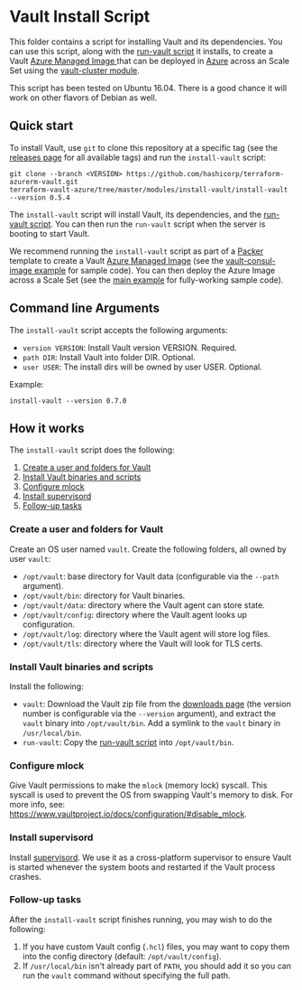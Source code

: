 # Vault Install Script

This folder contains a script for installing Vault and its dependencies. You can use this script, along with the
[run-vault script](https://github.com/hashicorp/terraform-azurerm-vault/tree/master/modules/run-vault) it installs, to create a Vault [Azure Managed Image 
](https://docs.microsoft.com/en-us/azure/virtual-machines/linux/build-image-with-packer) that can be deployed in 
[Azure](https://azure.microsoft.com/) across an Scale Set using the [vault-cluster module](https://github.com/hashicorp/terraform-azurerm-vault/tree/master/modules/vault-cluster).

This script has been tested on Ubuntu 16.04. There is a good chance it will work on other flavors of Debian as well.

## Quick start

To install Vault, use `git` to clone this repository at a specific tag (see the [releases page](../../../../releases) 
for all available tags) and run the `install-vault` script:

```
git clone --branch <VERSION> https://github.com/hashicorp/terraform-azurerm-vault.git
terraform-vault-azure/tree/master/modules/install-vault/install-vault --version 0.5.4
```

The `install-vault` script will install Vault, its dependencies, and the [run-vault script](https://github.com/hashicorp/terraform-azurerm-vault/tree/master/modules/run-vault).
You can then run the `run-vault` script when the server is booting to start Vault.

We recommend running the `install-vault` script as part of a [Packer](https://www.packer.io/) template to create a
Vault [Azure Managed Image](https://docs.microsoft.com/en-us/azure/virtual-machines/linux/build-image-with-packer) (see the 
[vault-consul-image example](https://github.com/hashicorp/terraform-azurerm-vault/tree/master/examples/vault-consul-image) 
for sample code). You can then deploy the Azure Image across a Scale Set 
(see the [main example](https://github.com/hashicorp/terraform-azurerm-vault/tree/master/MAIN.md) for fully-working sample code).

## Command line Arguments

The `install-vault` script accepts the following arguments:

* `version VERSION`: Install Vault version VERSION. Required. 
* `path DIR`: Install Vault into folder DIR. Optional.
* `user USER`: The install dirs will be owned by user USER. Optional.

Example:

```
install-vault --version 0.7.0
```



## How it works

The `install-vault` script does the following:

1. [Create a user and folders for Vault](#create-a-user-and-folders-for-vault)
1. [Install Vault binaries and scripts](#install-vault-binaries-and-scripts)
1. [Configure mlock](#configure-mlock)
1. [Install supervisord](#install-supervisord)
1. [Follow-up tasks](#follow-up-tasks)


### Create a user and folders for Vault

Create an OS user named `vault`. Create the following folders, all owned by user `vault`:

* `/opt/vault`: base directory for Vault data (configurable via the `--path` argument).
* `/opt/vault/bin`: directory for Vault binaries.
* `/opt/vault/data`: directory where the Vault agent can store state.
* `/opt/vault/config`: directory where the Vault agent looks up configuration.
* `/opt/vault/log`: directory where the Vault agent will store log files.
* `/opt/vault/tls`: directory where the Vault will look for TLS certs.


### Install Vault binaries and scripts

Install the following:

* `vault`: Download the Vault zip file from the [downloads page](https://www.vaultproject.io/downloads.html) (the 
  version number is configurable via the `--version` argument), and extract the `vault` binary into 
  `/opt/vault/bin`. Add a symlink to the `vault` binary in `/usr/local/bin`.
* `run-vault`: Copy the [run-vault script](https://github.com/hashicorp/terraform-azurerm-vault/tree/master/modules/run-vault) into `/opt/vault/bin`. 


### Configure mlock

Give Vault permissions to make the `mlock` (memory lock) syscall. This syscall is used to prevent the OS from swapping
Vault's memory to disk. For more info, see: https://www.vaultproject.io/docs/configuration/#disable_mlock.


### Install supervisord

Install [supervisord](http://supervisord.org/). We use it as a cross-platform supervisor to ensure Vault is started
whenever the system boots and restarted if the Vault process crashes.


### Follow-up tasks

After the `install-vault` script finishes running, you may wish to do the following:

1. If you have custom Vault config (`.hcl`) files, you may want to copy them into the config directory (default:
   `/opt/vault/config`).
1. If `/usr/local/bin` isn't already part of `PATH`, you should add it so you can run the `vault` command without
   specifying the full path.
   
